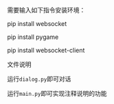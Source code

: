 需要输入如下指令安装环境：

pip install websocket

pip install pygame

pip install websocket-client

文件说明

运行```dialog.py```即可对话

运行```main.py```即可实现注释说明的功能

